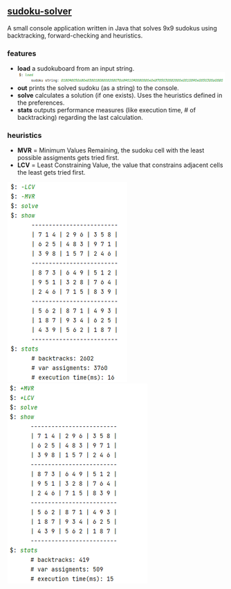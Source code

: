 ## [sudoku-solver](https://github.com/damiha/sudoku-solver)

A small console application written in Java that solves 9x9 sudokus using backtracking, forward-checking and heuristics.

### features

- **load**      a sudokuboard from an input string.
  ![alt text](https://github.com/damiha/sudoku-solver/blob/f9146a215c8e8cfb4c3bd865a77759e5c69bf2cc/console%20read.png)
- **out**       prints the solved sudoku (as a string) to the console.
- **solve**     calculates a solution (if one exists). Uses the heuristics defined in the preferences.
- **stats**     outputs performance measures (like execution time, # of backtracking) regarding the last calculation.

### heuristics

- **MVR**       = Minimum Values Remaining, the sudoku cell with the least possible assigments gets tried first.
- **LCV**       = Least Constraining Value, the value that constrains adjacent cells the least gets tried first.

![alt text](https://github.com/damiha/sudoku-solver/blob/5b8358e422e30b74391c4982cf3d36fd679f1c16/console%20solve%20no%20heuristics.png)
![alt text](https://github.com/damiha/sudoku-solver/blob/5b8358e422e30b74391c4982cf3d36fd679f1c16/console%20solve%20heuristics.png)
